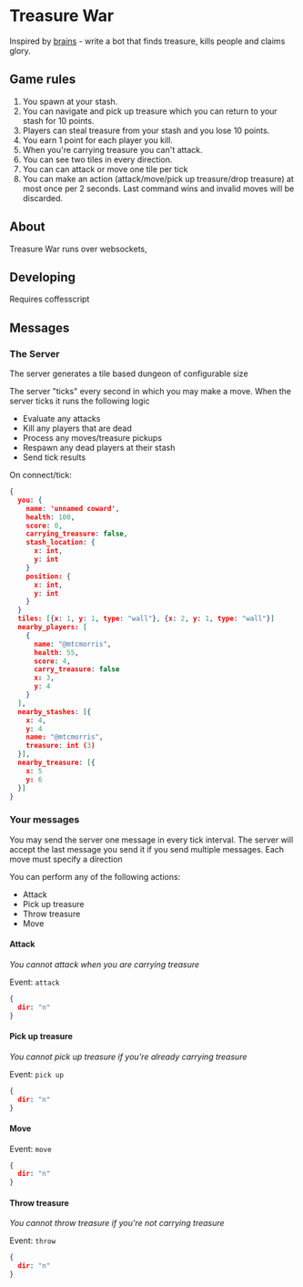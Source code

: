 # Treasure War

Inspired by [brains](https://github.com/chrislloyd/brains) - write a bot that finds treasure, kills people and claims glory.

## Game rules

1.   You spawn at your stash.
2.   You can navigate and pick up treasure which you can return to your stash for 10 points.
3.   Players can steal treasure from your stash and you lose 10 points.
4.   You earn 1 point for each player you kill.
5.   When you're carrying treasure you can't attack.
6.   You can see two tiles in every direction.
7.   You can can attack or move one tile per tick
7.   You can make an action (attack/move/pick up treasure/drop treasure) at most once per 2 seconds. Last command wins and invalid moves will be discarded.

## About

Treasure War runs over websockets,

## Developing

Requires coffesscript

## Messages

### The Server

The server generates a tile based dungeon of configurable size

The server "ticks" every second in which you may make a move.  When the server ticks it runs the following logic

*   Evaluate any attacks
*   Kill any players that are dead
*   Process any moves/treasure pickups
*   Respawn any dead players at their stash
*   Send tick results

On connect/tick:

```json
{
  you: {
    name: 'unnamed coward',
    health: 100,
    score: 0,
    carrying_treasure: false,
    stash_location: {
      x: int,
      y: int
    }
    position: {
      x: int,
      y: int
    }
  }
  tiles: [{x: 1, y: 1, type: "wall"}, {x: 2, y: 1, type: "wall"}]
  nearby_players: [
    {
      name: "@mtcmorris",
      health: 55,
      score: 4,
      carry_treasure: false
      x: 3,
      y: 4
    }
  ],
  nearby_stashes: [{
    x: 4,
    y: 4
    name: "@mtcmorris",
    treasure: int (3)
  }],
  nearby_treasure: [{
    x: 5
    y: 6
  }]
}
```

### Your messages

You may send the server one message in every tick interval. The server will accept the last message you send it if you send multiple messages.  Each move must specify a direction

You can perform any of the following actions:

*  Attack
*  Pick up treasure
*  Throw treasure
*  Move

#### Attack

*You cannot attack when you are carrying treasure*

Event: `attack`

```json
{
  dir: "n"
}

```

#### Pick up treasure

*You cannot pick up treasure if you're already carrying treasure*

Event: `pick up`

```json
{
  dir: "n"
}
```

#### Move

Event: `move`

```json
{
  dir: "n"
}
```

#### Throw treasure

*You cannot throw treasure if you're not carrying treasure*

Event: `throw`

```json
{
  dir: "n"
}
```
